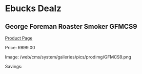
# Ebucks Dealz
## George Foreman Roaster Smoker GFMCS9
[Product Page](https://www.ebucks.com/web/shop/productSelected.do?prodId=1084129854&catId=704983235)

Price: R899.00

Image: /web/cms/system/galleries/pics/prodimg/GFMCS9.png

Savings: 


	